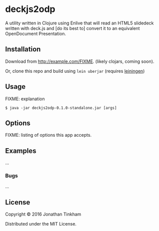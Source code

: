 # deckjs2odp

A utility written in Clojure using Enlive that will read an HTML5 slidedeck written with deck.js and [do its best to] convert it to an equivalent OpenDocument Presentation.

## Installation

Download from http://example.com/FIXME. (likely clojars, coming soon).

Or, clone this repo and build using `lein uberjar` (requires [leiningen](http://leiningen.org/))

## Usage

FIXME: explanation

    $ java -jar deckjs2odp-0.1.0-standalone.jar [args]

## Options

FIXME: listing of options this app accepts.

## Examples

...

### Bugs

...

## License

Copyright © 2016 Jonathan Tinkham

Distributed under the MIT License.
